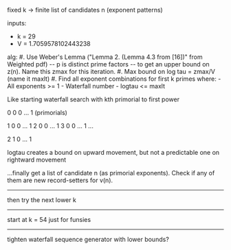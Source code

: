 fixed k -> finite list of candidates n (exponent patterns)

inputs:
- k = 29
- V = 1.7059578102443238

alg:
#. Use Weber's Lemma ("Lemma 2. (Lemma 4.3 from [16])" from Weighted pdf) -- p is distinct
   prime factors -- to get an upper bound on z(n). Name this zmax for this iteration.
#. Max bound on log tau = zmax/V (name it maxlt)
#. Find all exponent combinations for first k primes where:
    - All exponents >= 1
    - Waterfall number
    - logtau <= maxlt

Like starting waterfall search with kth primorial to first power

0 0 0 ... 1 (primorials)

1 0 0 ... 1
2 0 0 ... 1
3 0 0 ... 1
...

2 1 0 ... 1


logtau creates a bound on upward movement, but not a predictable one on rightward movement


...finally get a list of candidate n (as primorial exponents). Check if any of them are new record-setters for v(n).

----

then try the next lower k

----

start at k = 54 just for funsies


----

tighten waterfall sequence generator with lower bounds?
